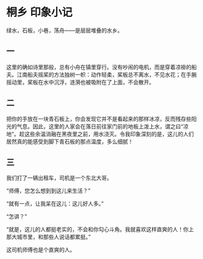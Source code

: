# 桐乡 印象小记

绿水，石板，小巷，荡舟——是层层堆叠的水乡。

## 一

这里的确如诗里那般，总有小舟在镇里穿行。没有吵闹的电机，而是穿着凉褂的船夫。江南船夫摇桨的方法独树一帜：动作轻柔，桨板总不离水，不见水花；在手腕摇动里，桨板在水中沉浮，涟漪也被吸附在了上面，不会散开。

## 二

把你的手放在一块青石板上，你会发现它并不是看起来的那样冰凉，反而残存些阳光的气息。因此，这里的人家会在落日前往家门前的地板上泼上水，谓之曰“凉地”。趁这些余温消融在黑夜里之前，用水浇灭。令我印象深刻的是，这儿的人们居然真的能感受到脚下青石板的那点温度，多么细腻！

## 三

我们打了一辆出租车，司机是一个东北大哥。

“师傅，您怎么想到到这儿来生活？”

“就有一点，让我呆在这儿：这儿好人多。”

“怎讲？”

“就是，这儿的人都挺老实的，不会和你勾心斗角。我就喜欢这样直爽的人！你上那大城市里，和那些人说话都累挺。”

这司机师傅也是个直爽的人。